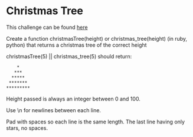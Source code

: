# Christmas Tree

This challenge can be found [here](https://www.codewars.com/kata/52755006cc238fcae70000ed/)

Create a function christmasTree(height) or christmas_tree(height) (in ruby, python) that returns a christmas tree of the correct height

christmasTree(5) || christmas_tree(5) should return:
```
    *    
   ***   
  *****  
 ******* 
*********
```
Height passed is always an integer between 0 and 100.

Use \n for newlines between each line.

Pad with spaces so each line is the same length. The last line having only stars, no spaces.